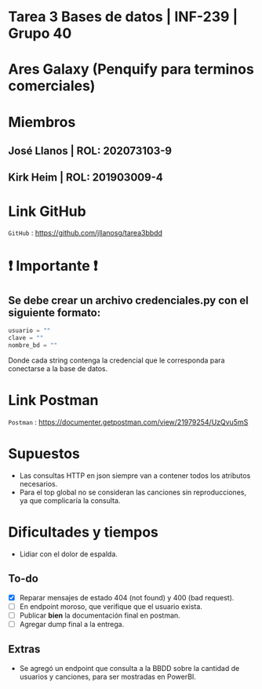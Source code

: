 # Tarea 3 Bases de datos | INF-239 | Grupo 40

# Ares Galaxy (Penquify para terminos comerciales)

# Miembros

## José Llanos | ROL: 202073103-9
## Kirk Heim | ROL: 201903009-4

# Link GitHub
`GitHub` : <https://github.com/jllanosg/tarea3bbdd>


# ❗  Importante ❗
## Se debe crear un archivo credenciales.py con el siguiente formato:
```python
usuario = ""
clave = ""
nombre_bd = ""
```
Donde cada string contenga la credencial que le corresponda para conectarse a la base de datos.

# Link Postman
`Postman` : <https://documenter.getpostman.com/view/21979254/UzQvu5mS>


# Supuestos
- Las consultas HTTP en json siempre van a contener todos los atributos necesarios.
- Para el top global no se consideran las canciones sin reproducciones, ya que complicaría la consulta.

# Dificultades y tiempos

- Lidiar con el dolor de espalda.

## To-do
- [X] Reparar mensajes de estado 404 (not found) y 400 (bad request).
- [ ] En endpoint moroso, que verifique que el usuario exista.
- [ ] Publicar **bien** la documentación final en postman.
- [ ] Agregar dump final a la entrega.
## Extras
- Se agregó un endpoint que consulta a la BBDD sobre la cantidad de usuarios y canciones, para ser mostradas en PowerBI.
